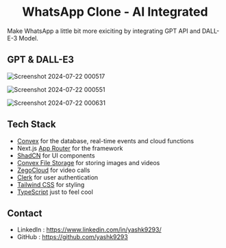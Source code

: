 <h1 align="center">WhatsApp Clone - AI Integrated</h1>

<p>
 Make WhatsApp a little bit more exiciting by integrating GPT API and DALL-E-3 Model.
</p>


## GPT & DALL-E3
![Screenshot 2024-07-22 000517](https://github.com/user-attachments/assets/0060f934-f4b5-4446-8101-0c52833cf500)

![Screenshot 2024-07-22 000551](https://github.com/user-attachments/assets/97533b69-3ec5-4760-bb05-fc779ee6eb30)

![Screenshot 2024-07-22 000631](https://github.com/user-attachments/assets/a7888d3c-be01-456f-a0fd-aa0ad6781db9)



## Tech Stack

-   [Convex](https://convex.dev/) for the database, real-time events and cloud functions
-   Next.js [App Router](https://nextjs.org/docs/app) for the framework
-   [ShadCN](https://ui.shadcn.com/) for UI components
-   [Convex File Storage](https://docs.convex.dev/file-storage) for storing images and videos
-   [ZegoCloud](https://www.zegocloud.com) for video calls
-   [Clerk](https://clerk.dev/) for user authentication
-   [Tailwind CSS](https://tailwindcss.com/) for styling
-   [TypeScript](https://www.typescriptlang.org/) just to feel cool




## Contact
- LinkedIn : https://www.linkedin.com/in/yashk9293/
- GitHub : https://github.com/yashk9293
